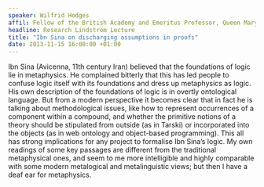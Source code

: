 ```yaml
---
speaker: Wilfrid Hodges
affil: Fellow of the British Academy and Emeritus Professor, Queen Mary, University of London
headline: Research Lindström Lecture
title: "Ibn Sina on discharging assumptions in proofs"
date: 2013-11-15 16:00:00 +01:00
---
```

Ibn Sina (Avicenna, 11th century Iran) believed that the foundations of  logic lie in metaphysics. He complained bitterly that this has led  people to confuse logic itself with its foundations and dress up  metaphysics as logic. His own description of the foundations of logic is in overtly ontological language. But from a modern perspective it  becomes clear that in fact he is talking about methodological issues,  like how to represent occurrences of a component within a compound, and  whether the primitive notions of a theory should be stipulated from  outside (as in Tarski) or incorporated into the objects (as in web  ontology and object-based programming). This all has strong implications for any project to formalise Ibn Sina’s logic. My own readings of some  key passages are different from the traditional metaphysical ones, and  seem to me more intelligible and highly comparable with some modern  metalogical and metalinguistic views; but then I have a deaf ear for  metaphysics.

